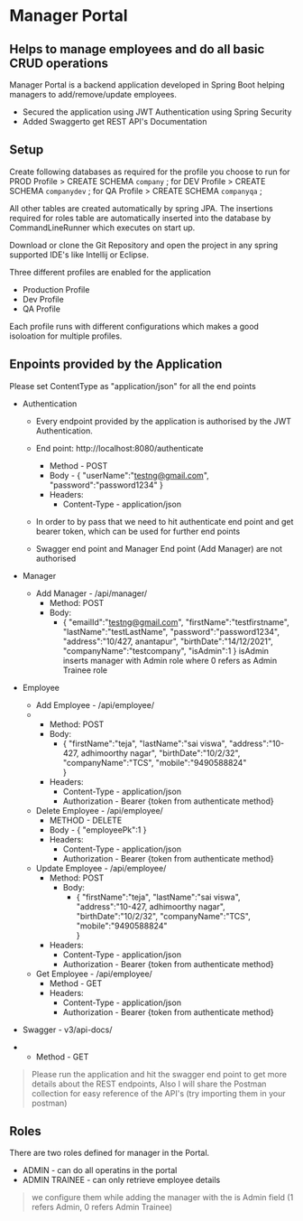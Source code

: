 # Manager Portal
## Helps to manage employees and do all basic CRUD operations

Manager Portal is a backend application developed in Spring Boot helping managers to add/remove/update employees.

- Secured the application using JWT Authentication using Spring Security
- Added Swaggerto get REST API's Documentation

## Setup
Create following databases as required for the profile you choose to run
    for PROD Profile
    >  CREATE SCHEMA `company` ;
    for DEV Profile
    >  CREATE SCHEMA `companydev` ;
    for QA Profile
    >  CREATE SCHEMA `companyqa` ;
    
All other tables are created automatically by spring JPA. The insertions required for roles table are automatically inserted into the database by CommandLineRunner which executes on start up.
    
Download or clone the Git Repository and open the project in any spring supported IDE's like Intellij or Eclipse. 

Three different profiles are enabled for the application
- Production Profile
- Dev Profile
- QA Profile

Each profile runs with different configurations which makes a good isoloation for multiple profiles.

## Enpoints provided by the Application
Please set ContentType as "application/json" for all the end points
- Authentication
  - Every endpoint provided by the application is authorised by the JWT Authentication.
  - End point:  http://localhost:8080/authenticate 
    - Method - POST
    - Body -    {
                    "userName":"testng@gmail.com",
                    "password":"password1234"
                }
     - Headers:
        - Content-Type - application/json
        
  - In order to by pass that we need to hit authenticate end point and get bearer token, which can be used for further end points
  - Swagger end point and Manager End point (Add Manager) are not authorised
    
- Manager 
  - Add Manager - /api/manager/ 
    - Method: POST
    - Body:
        - {
            "emailId":"testng@gmail.com",
            "firstName":"testfirstname",
            "lastName":"testLastName",
            "password":"password1234",
            "address":"10/427, anantapur",
            "birthDate":"14/12/2021",
            "companyName":"testcompany",
            "isAdmin":1 
        }
    isAdmin inserts manager with Admin role where 0 refers as Admin Trainee role
- Employee
  - Add Employee - /api/employee/ 
  - - Method: POST
    - Body:
        - {
            "firstName":"teja",
            "lastName":"sai viswa",
            "address":"10-427, adhimoorthy nagar",
            "birthDate":"10/2/32",
            "companyName":"TCS",
            "mobile":"9490588824"    
        }
    - Headers:
        - Content-Type - application/json
        - Authorization - Bearer {token from authenticate method}
  - Delete Employee - /api/employee/ 
    - METHOD - DELETE
    - Body - {
                "employeePk":1
            }
    - Headers:
        - Content-Type - application/json
        - Authorization - Bearer {token from authenticate method}
  - Update Employee - /api/employee/
    - Method: POST
        - Body:
            - {
                "firstName":"teja",
                "lastName":"sai viswa",
                "address":"10-427, adhimoorthy nagar",
                "birthDate":"10/2/32",
                "companyName":"TCS",
                "mobile":"9490588824"    
            }
    - Headers:
        - Content-Type - application/json
        - Authorization - Bearer {token from authenticate method}
  - Get Employee - /api/employee/ 
    - Method - GET
    - Headers:
        - Content-Type - application/json
        - Authorization - Bearer {token from authenticate method}
- Swagger - v3/api-docs/
-   - Method - GET

> Please run the application and hit the swagger end point to get more details about the REST endpoints, Also I will share the Postman collection for easy reference of the API's (try importing them in your postman)

## Roles 
There are two roles defined for manager in the Portal.
- ADMIN - can do all operatins in the portal
- ADMIN TRAINEE - can only retrieve employee details
> we configure them while adding the manager with the is Admin field (1 refers Admin, 0 refers Admin Trainee)
